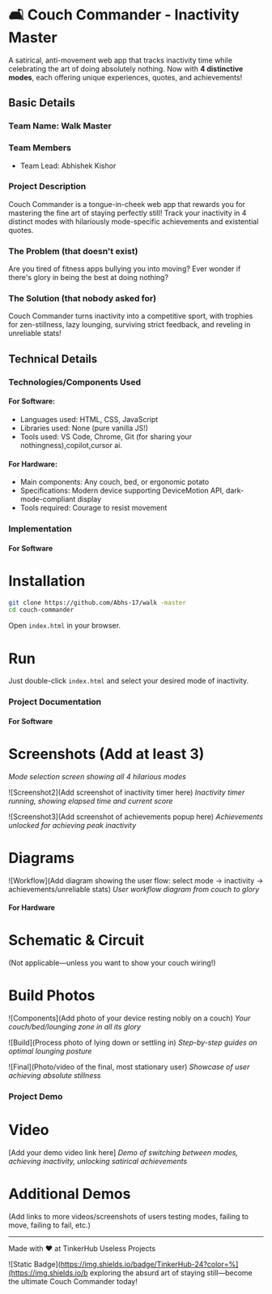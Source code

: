 # 🛋️ Couch Commander - Inactivity Master

A satirical, anti-movement web app that tracks inactivity time while celebrating the art of doing absolutely nothing. Now with **4 distinctive modes**, each offering unique experiences, quotes, and achievements!

## Basic Details

### Team Name: Walk Master

### Team Members
- Team Lead: Abhishek Kishor

### Project Description
Couch Commander is a tongue-in-cheek web app that rewards you for mastering the fine art of staying perfectly still! Track your inactivity in 4 distinct modes with hilariously mode-specific achievements and existential quotes.

### The Problem (that doesn't exist)
Are you tired of fitness apps bullying you into moving? Ever wonder if there's glory in being the best at doing nothing?

### The Solution (that nobody asked for)
Couch Commander turns inactivity into a competitive sport, with trophies for zen-stillness, lazy lounging, surviving strict feedback, and reveling in unreliable stats!

## Technical Details

### Technologies/Components Used

#### For Software:
- Languages used: HTML, CSS, JavaScript
- Libraries used: None (pure vanilla JS!)
- Tools used: VS Code, Chrome, Git (for sharing your nothingness),copilot,cursor ai.

#### For Hardware:
- Main components: Any couch, bed, or ergonomic potato
- Specifications: Modern device supporting DeviceMotion API, dark-mode-compliant display
- Tools required: Courage to resist movement

### Implementation

#### For Software

# Installation

```bash
git clone https://github.com/Abhs-17/walk -master
cd couch-commander
```
Open `index.html` in your browser.

# Run

Just double-click `index.html` and select your desired mode of inactivity.

### Project Documentation

#### For Software

# Screenshots (Add at least 3)

*Mode selection screen showing all 4 hilarious modes*

![Screenshot2](Add screenshot of inactivity timer here)
*Inactivity timer running, showing elapsed time and current score*

![Screenshot3](Add screenshot of achievements popup here)
*Achievements unlocked for achieving peak inactivity*

# Diagrams
![Workflow](Add diagram showing the user flow: select mode → inactivity → achievements/unreliable stats)
*User workflow diagram from couch to glory*

#### For Hardware

# Schematic & Circuit
(Not applicable—unless you want to show your couch wiring!)

# Build Photos
![Components](Add photo of your device resting nobly on a couch)
*Your couch/bed/lounging zone in all its glory*

![Build](Process photo of lying down or settling in)
*Step-by-step guides on optimal lounging posture*

![Final](Photo/video of the final, most stationary user)
*Showcase of user achieving absolute stillness*

### Project Demo

# Video
[Add your demo video link here]
*Demo of switching between modes, achieving inactivity, unlocking satirical achievements*

# Additional Demos
(Add links to more videos/screenshots of users testing modes, failing to move, failing to fail, etc.)


***

Made with ❤️ at TinkerHub Useless Projects 

![Static Badge](https://img.shields.io/badge/TinkerHub-24?color=%](https://img.shields.io/b exploring the absurd art of staying still—become the ultimate Couch Commander today!

